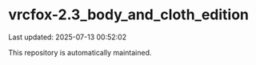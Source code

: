 # vrcfox-2.3_body_and_cloth_edition

Last updated: 2025-07-13 00:52:02

This repository is automatically maintained.
